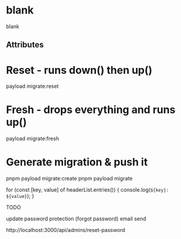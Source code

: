 # blank

blank

## Attributes

# Reset - runs down() then up()

payload migrate:reset

# Fresh - drops everything and runs up()

payload migrate:fresh

# Generate migration & push it

pnpm payload migrate:create
pnpm payload migrate

<!-- Cannot read private member #headersList from an object whose class did not declare it -->
for (const [key, value] of headerList.entries()) {
	console.log(`${key}: ${value}`);
}


TODO

update password protection (forgot password)
email send

http://localhost:3000/api/admins/reset-password